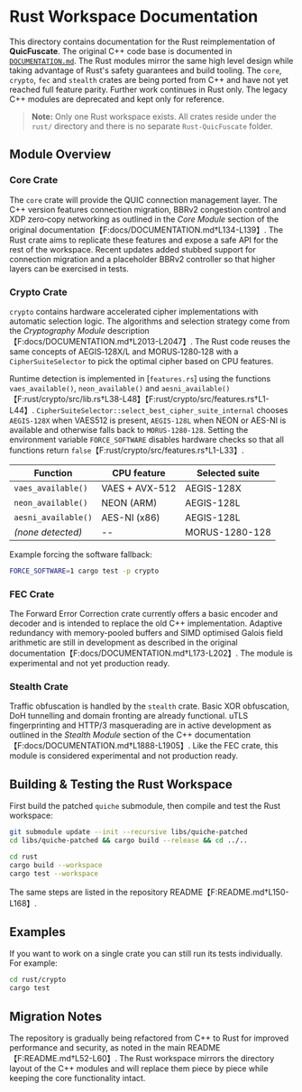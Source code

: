 # Rust Workspace Documentation

This directory contains documentation for the Rust reimplementation of **QuicFuscate**. The
original C++ code base is documented in [`DOCUMENTATION.md`](DOCUMENTATION.md).
The Rust modules mirror the same high level design while taking advantage of
Rust's safety guarantees and build tooling. The `core`, `crypto`, `fec` and
`stealth` crates are being ported from C++ and have not yet reached full
feature parity. Further work continues in Rust only. The legacy C++ modules are
deprecated and kept only for reference.

> **Note:** Only one Rust workspace exists. All crates reside under the `rust/`
directory and there is no separate `Rust-QuicFuscate` folder.

## Module Overview

### Core Crate
The `core` crate will provide the QUIC connection management layer. The C++
version features connection migration, BBRv2 congestion control and XDP
zero‑copy networking as outlined in the *Core Module* section of the original
documentation【F:docs/DOCUMENTATION.md†L134-L139】. The Rust crate aims to
replicate these features and expose a safe API for the rest of the workspace.
Recent updates added stubbed support for connection migration and a
placeholder BBRv2 controller so that higher layers can be exercised in tests.

### Crypto Crate
`crypto` contains hardware accelerated cipher implementations with automatic
selection logic. The algorithms and selection strategy come from the
*Cryptography Module* description【F:docs/DOCUMENTATION.md†L2013-L2047】. The Rust
code reuses the same concepts of AEGIS‑128X/L and MORUS‑1280‑128 with a
`CipherSuiteSelector` to pick the optimal cipher based on CPU features.

Runtime detection is implemented in [`features.rs`] using the functions
`vaes_available()`, `neon_available()` and `aesni_available()`【F:rust/crypto/src/lib.rs†L38-L48】【F:rust/crypto/src/features.rs†L1-L44】.
`CipherSuiteSelector::select_best_cipher_suite_internal` chooses
`AEGIS-128X` when VAES512 is present, `AEGIS-128L` when NEON or AES-NI is
available and otherwise falls back to `MORUS-1280-128`.  Setting the
environment variable `FORCE_SOFTWARE` disables hardware checks so that all
functions return `false`【F:rust/crypto/src/features.rs†L1-L33】.

| Function             | CPU feature      | Selected suite      |
|----------------------|------------------|---------------------|
| `vaes_available()`   | VAES + AVX-512   | AEGIS-128X          |
| `neon_available()`   | NEON (ARM)       | AEGIS-128L          |
| `aesni_available()`  | AES-NI (x86)     | AEGIS-128L          |
| *(none detected)*    | --               | MORUS-1280-128      |

Example forcing the software fallback:

```bash
FORCE_SOFTWARE=1 cargo test -p crypto
```

### FEC Crate
The Forward Error Correction crate currently offers a basic encoder and decoder
and is intended to replace the old C++ implementation. Adaptive redundancy with
memory-pooled buffers and SIMD optimised Galois field arithmetic are still in
development as described in the original
documentation【F:docs/DOCUMENTATION.md†L173-L202】. The module is experimental
and not yet production ready.

### Stealth Crate
Traffic obfuscation is handled by the `stealth` crate.  Basic XOR obfuscation,
DoH tunnelling and domain fronting are already functional.  uTLS
fingerprinting and HTTP/3 masquerading are in active development as outlined in
the *Stealth Module* section of the C++ documentation【F:docs/DOCUMENTATION.md†L1888-L1905】.
Like the FEC crate, this module is considered experimental and not production ready.

## Building & Testing the Rust Workspace
First build the patched `quiche` submodule, then compile and test the Rust workspace:

```bash
git submodule update --init --recursive libs/quiche-patched
cd libs/quiche-patched && cargo build --release && cd ../..
```

```bash
cd rust
cargo build --workspace
cargo test --workspace
```

The same steps are listed in the repository README【F:README.md†L150-L168】.

## Examples
If you want to work on a single crate you can still run its tests individually.
For example:

```bash
cd rust/crypto
cargo test
```

## Migration Notes
The repository is gradually being refactored from C++ to Rust for improved
performance and security, as noted in the main README【F:README.md†L52-L60】. The
Rust workspace mirrors the directory layout of the C++ modules and will replace
them piece by piece while keeping the core functionality intact.

